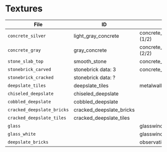 # Textures

| File | ID | Description |
| ---- | -- | ----------- |
| `concrete_silver` | light_gray_concrete | concrete_modular_wall001a (1/2) |
| `concrete_gray` | gray_concrete | concrete_modular_wall001a (2/2)|
| `stone_slab_top` | smooth_stone | concrete_modular_floor001a |
| `stonebrick_carved` | stonebrick data: 3 | concrete_modular_ceiling001a |
| `stonebrick_cracked` | stonebrick data: ? |  |
| `deepslate_tiles` | deepslate_tiles | metalwall_bts_002c |
| `chiseled_deepslate` | chiseled_deepslate |  |
| `cobbled_deepslate` | cobbled_deepslate |  |
| `cracked_deepslate_bricks` | cracked_deepslate_bricks |  |
| `cracked_deepslate_tiles` | cracked_deepslate_tiles |  |
| `glass` | | glasswindow_frosted (1/2) |
| `glass_white` | | glasswindow_frosted (2/2) |
| `deepslate_bricks` |  | observation_tilefloor001a |
